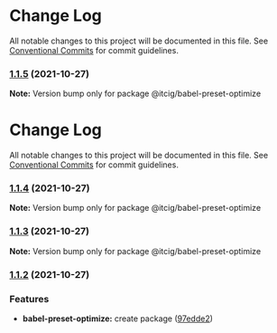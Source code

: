 # Change Log

All notable changes to this project will be documented in this file. See
[Conventional Commits](https://conventionalcommits.org) for commit guidelines.

### [1.1.5](https://github.com/itcig/itcig/compare/@itcig/babel-preset-optimize@1.1.4...@itcig/babel-preset-optimize@1.1.5) (2021-10-27)

**Note:** Version bump only for package @itcig/babel-preset-optimize

# Change Log

All notable changes to this project will be documented in this file. See
[Conventional Commits](https://conventionalcommits.org) for commit guidelines.

### [1.1.4](https://github.com/itcig/itcig/compare/@itcig/babel-preset-optimize@1.1.3...@itcig/babel-preset-optimize@1.1.4) (2021-10-27)

**Note:** Version bump only for package @itcig/babel-preset-optimize

### [1.1.3](https://github.com/itcig/itcig/compare/@itcig/babel-preset-optimize@1.1.2...@itcig/babel-preset-optimize@1.1.3) (2021-10-27)

**Note:** Version bump only for package @itcig/babel-preset-optimize

### [1.1.2](https://github.com/itcig/itcig/compare/@itcig/babel-preset-optimize@1.1.2...@itcig/babel-preset-optimize@1.1.2) (2021-10-27)

### Features

- **babel-preset-optimize:** create package
  ([97edde2](https://github.com/itcig/itcig/commit/97edde2ee87a640ea96caf34a8e8ec8ee45e0ffa))
